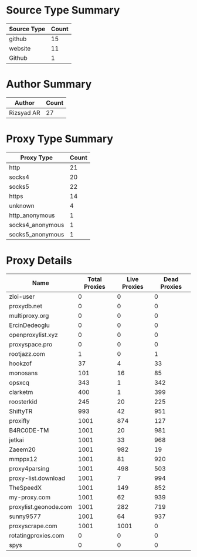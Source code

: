 # Source Type Summary

| Source Type | Count |
|-------------|-------|
| github | 15 |
| website | 11 |
| Github | 1 |


# Author Summary

| Author | Count |
|--------|-------|
| Rizsyad AR | 27 |


# Proxy Type Summary

| Proxy Type | Count |
|------------|-------|
| http | 21 |
| socks4 | 20 |
| socks5 | 22 |
| https | 14 |
| unknown | 4 |
| http_anonymous | 1 |
| socks4_anonymous | 1 |
| socks5_anonymous | 1 |


# Proxy Details

| Name | Total Proxies | Live Proxies | Dead Proxies |
|------|---------------|--------------|---------------|
| zloi-user | 0 | 0 | 0 |
| proxydb.net | 0 | 0 | 0 |
| multiproxy.org | 0 | 0 | 0 |
| ErcinDedeoglu | 0 | 0 | 0 |
| openproxylist.xyz | 0 | 0 | 0 |
| proxyspace.pro | 0 | 0 | 0 |
| rootjazz.com | 1 | 0 | 1 |
| hookzof | 37 | 4 | 33 |
| monosans | 101 | 16 | 85 |
| opsxcq | 343 | 1 | 342 |
| clarketm | 400 | 1 | 399 |
| roosterkid | 245 | 20 | 225 |
| ShiftyTR | 993 | 42 | 951 |
| proxifly | 1001 | 874 | 127 |
| B4RC0DE-TM | 1001 | 20 | 981 |
| jetkai | 1001 | 33 | 968 |
| Zaeem20 | 1001 | 982 | 19 |
| mmppx12 | 1001 | 81 | 920 |
| proxy4parsing | 1001 | 498 | 503 |
| proxy-list.download | 1001 | 7 | 994 |
| TheSpeedX | 1001 | 149 | 852 |
| my-proxy.com | 1001 | 62 | 939 |
| proxylist.geonode.com | 1001 | 282 | 719 |
| sunny9577 | 1001 | 64 | 937 |
| proxyscrape.com | 1001 | 1001 | 0 |
| rotatingproxies.com | 0 | 0 | 0 |
| spys | 0 | 0 | 0 |
